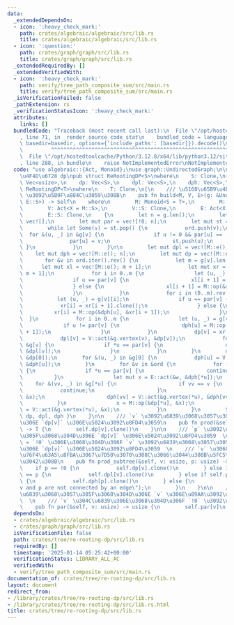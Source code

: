 ```yaml
---
data:
  _extendedDependsOn:
  - icon: ':heavy_check_mark:'
    path: crates/algebraic/algebraic/src/lib.rs
    title: crates/algebraic/algebraic/src/lib.rs
  - icon: ':question:'
    path: crates/graph/graph/src/lib.rs
    title: crates/graph/graph/src/lib.rs
  _extendedRequiredBy: []
  _extendedVerifiedWith:
  - icon: ':heavy_check_mark:'
    path: verify/tree_path_composite_sum/src/main.rs
    title: verify/tree_path_composite_sum/src/main.rs
  _isVerificationFailed: false
  _pathExtension: rs
  _verificationStatusIcon: ':heavy_check_mark:'
  attributes:
    links: []
  bundledCode: "Traceback (most recent call last):\n  File \"/opt/hostedtoolcache/Python/3.12.8/x64/lib/python3.12/site-packages/onlinejudge_verify/documentation/build.py\"\
    , line 71, in _render_source_code_stat\n    bundled_code = language.bundle(stat.path,\
    \ basedir=basedir, options={'include_paths': [basedir]}).decode()\n          \
    \         ^^^^^^^^^^^^^^^^^^^^^^^^^^^^^^^^^^^^^^^^^^^^^^^^^^^^^^^^^^^^^^^^^^^^^^^^^^^^^^^^^\n\
    \  File \"/opt/hostedtoolcache/Python/3.12.8/x64/lib/python3.12/site-packages/onlinejudge_verify/languages/rust.py\"\
    , line 288, in bundle\n    raise NotImplementedError\nNotImplementedError\n"
  code: "use algebraic::{Act, Monoid};\nuse graph::UndirectedGraph;\n\n/// \u5168\u65B9\
    \u4F4D\u6728 dp\npub struct ReRootingDP<S>\nwhere\n    S: Clone,\n{\n    par:\
    \ Vec<usize>,\n    dp: Vec<S>,\n    dpl: Vec<S>,\n    dph: Vec<S>,\n}\n\nimpl<T>\
    \ ReRootingDP<T>\nwhere\n    T: Clone,\n{\n    /// \u5168\u65B9\u4F4D\u6728 dp\
    \ \u3092\u5B9F\u884C\u3059\u308B\n    pub fn build<M, V, E>(g: &UndirectedGraph<V::S,\
    \ E::S>) -> Self\n    where\n        M: Monoid<S = T>,\n        M::S: Clone,\n\
    \        V: Act<X = M::S>,\n        V::S: Clone,\n        E: Act<X = M::S>,\n\
    \        E::S: Clone,\n    {\n        let n = g.len();\n        let mut ord =\
    \ vec![];\n        let mut par = vec![!0; n];\n        let mut st = vec![0];\n\
    \        while let Some(v) = st.pop() {\n            ord.push(v);\n          \
    \  for &(u, _) in &g[v] {\n                if u != 0 && par[u] == !0 {\n     \
    \               par[u] = v;\n                    st.push(u);\n               \
    \ }\n            }\n        }\n\n        let mut dpl = vec![M::e(); n];\n    \
    \    let mut dph = vec![M::e(); n];\n        let mut dp = vec![M::e(); n];\n \
    \       for &v in ord.iter().rev() {\n            let m = g[v].len();\n      \
    \      let mut xl = vec![M::e(); m + 1];\n            let mut xr = vec![M::e();\
    \ m + 1];\n            for i in 0..m {\n                let (u, _) = g[v][i];\n\
    \                if u == par[v] {\n                    xl[i + 1] = xl[i].clone();\n\
    \                } else {\n                    xl[i + 1] = M::op(&xl[i], &dph[u]);\n\
    \                }\n            }\n            for i in (0..m).rev() {\n     \
    \           let (u, _) = g[v][i];\n                if u == par[v] {\n        \
    \            xr[i] = xr[i + 1].clone();\n                } else {\n          \
    \          xr[i] = M::op(&dph[u], &xr[i + 1]);\n                }\n          \
    \  }\n            for i in 0..m {\n                let (u, _) = g[v][i];\n   \
    \             if u != par[v] {\n                    dph[u] = M::op(&xl[i], &xr[i\
    \ + 1]);\n                }\n            }\n            dp[v] = xr[0].clone();\n\
    \            dpl[v] = V::act(&g.vertex(v), &dp[v]);\n            for (u, w) in\
    \ &g[v] {\n                if *u == par[v] {\n                    dph[v] = E::act(&w,\
    \ &dpl[v]);\n                }\n            }\n        }\n        dp[0] = V::act(&g.vertex(0),\
    \ &dp[0]);\n        for &(u, _) in &g[0] {\n            dph[u] = V::act(&g.vertex(0),\
    \ &dph[u]);\n        }\n        for &v in &ord {\n            for (u, w) in &g[v]\
    \ {\n                if *u == par[v] {\n                    continue;\n      \
    \          }\n                let mut x = E::act(&w, &dph[*u]);\n            \
    \    for &(vv, _) in &g[*u] {\n                    if vv == v {\n            \
    \            continue;\n                    }\n                    dph[vv] = M::op(&dph[vv],\
    \ &x);\n                    dph[vv] = V::act(&g.vertex(*u), &dph[vv]);\n     \
    \           }\n                x = M::op(&dp[*u], &x);\n                dp[*u]\
    \ = V::act(&g.vertex(*u), &x);\n            }\n        }\n        Self { par,\
    \ dp, dpl, dph }\n    }\n\n    /// `v` \u3092\u6839\u3068\u3057\u305F\u3068\u304D\
    \u306E `dp[v]` \u306E\u5024\u3092\u8FD4\u3059\n    pub fn prod(&self, v: usize)\
    \ -> T {\n        self.dp[v].clone()\n    }\n\n    /// `p` \u3092\u6839\u3068\u3057\
    \u305F\u3068\u304D\u306E `dp[v]` \u306E\u5024\u3092\u8FD4\u3059  \n    /// `p`\
    \ = `!0` \u306E\u3068\u304D\u306F `v` \u3092\u6839\u3068\u3057\u305F\u3068\u304D\
    \u306E `dp[v]` \u306E\u5024\u3092\u8FD4\u3059  \n    /// `v` \u3068 `p` \u306F\
    \u76F4\u63A5\u8FBA\u3067\u7D50\u3070\u308C\u3066\u3044\u308B\u5FC5\u8981\u304C\
    \u3042\u308B\n    pub fn prod_subtree(&self, v: usize, p: usize) -> T {\n    \
    \    if p == !0 {\n            self.dp[v].clone()\n        } else if self.par[v]\
    \ == p {\n            self.dpl[v].clone()\n        } else if self.par[p] == v\
    \ {\n            self.dph[p].clone()\n        } else {\n            panic!(\"\
    v and p are not connected by an edge\");\n        }\n    }\n\n    /// 0 \u3092\
    \u6839\u3068\u3057\u305F\u3068\u304D\u306E `v` \u306E\u89AA\u3092\u8FD4\u3059\
    \  \n    /// `v` \u304C\u6839\u306E\u3068\u304D\u306F `!0` \u3092\u8FD4\u3059\n\
    \    pub fn par(&self, v: usize) -> usize {\n        self.par[v]\n    }\n}\n"
  dependsOn:
  - crates/algebraic/algebraic/src/lib.rs
  - crates/graph/graph/src/lib.rs
  isVerificationFile: false
  path: crates/tree/re-rooting-dp/src/lib.rs
  requiredBy: []
  timestamp: '2025-01-14 05:25:42+00:00'
  verificationStatus: LIBRARY_ALL_AC
  verifiedWith:
  - verify/tree_path_composite_sum/src/main.rs
documentation_of: crates/tree/re-rooting-dp/src/lib.rs
layout: document
redirect_from:
- /library/crates/tree/re-rooting-dp/src/lib.rs
- /library/crates/tree/re-rooting-dp/src/lib.rs.html
title: crates/tree/re-rooting-dp/src/lib.rs
---
```


